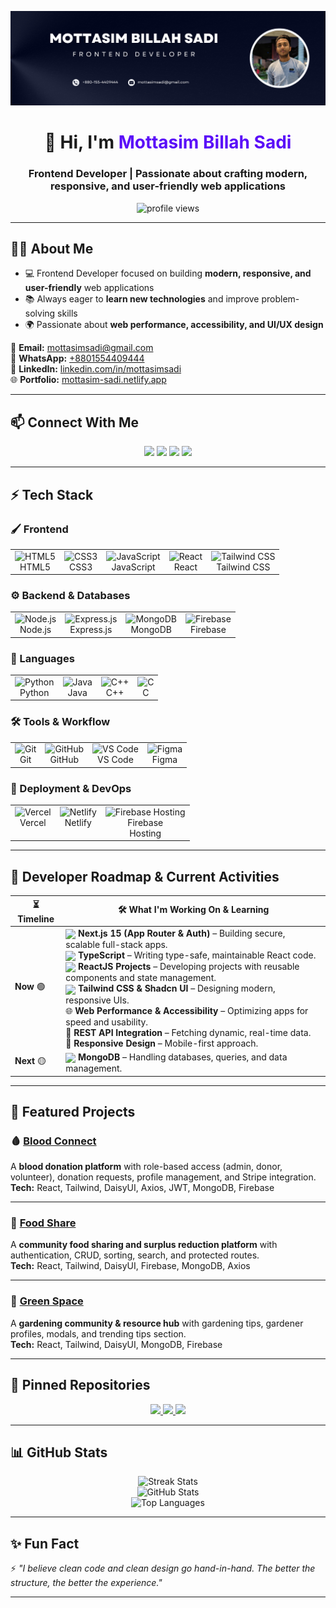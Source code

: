 <!-- Banner -->
<p align="center">
  <a href="https://www.facebook.com/mottasim.sadi">
    <img src="https://github.com/mottasimsadi/mottasimsadi/blob/main/Images/Banner.png" alt="Banner" />
  </a>
</p>

<h1 align="center">👋 Hi, I'm <span style="color:#5A0EF8;">Mottasim Billah Sadi</span></h1>
<h3 align="center">Frontend Developer | Passionate about crafting modern, responsive, and user-friendly web applications</h3>

<p align="center">
  <img src="https://komarev.com/ghpvc/?username=mottasimsadi&label=Profile%20Views&color=5A0EF8&style=flat" alt="profile views" />
</p>

---

## 👨‍💻 About Me
- 💻 Frontend Developer focused on building **modern, responsive, and user-friendly** web applications  
- 📚 Always eager to **learn new technologies** and improve problem-solving skills  
- 🌍 Passionate about **web performance, accessibility, and UI/UX design**  

📧 **Email:** [mottasimsadi@gmail.com](mailto:mottasimsadi@gmail.com)  
📱 **WhatsApp:** [+8801554409444](https://wa.me/+8801554409444)  
🔗 **LinkedIn:** [linkedin.com/in/mottasimsadi](https://www.linkedin.com/in/mottasimsadi/)  
🌐 **Portfolio:** [mottasim-sadi.netlify.app](https://mottasim-sadi.netlify.app/)  

---

## 📫 Connect With Me
<p align="center">
  <a href="https://www.linkedin.com/in/mottasimsadi/"><img src="https://img.shields.io/badge/-LinkedIn-0A66C2?style=for-the-badge&logo=linkedin&logoColor=white" /></a>
  <a href="https://www.facebook.com/mottasim.sadi/"><img src="https://img.shields.io/badge/-Facebook-1877F2?style=for-the-badge&logo=facebook&logoColor=white" /></a>
  <a href="https://wa.me/+8801554409444"><img src="https://img.shields.io/badge/-WhatsApp-25D366?style=for-the-badge&logo=whatsapp&logoColor=white" /></a>
  <a href="mailto:mottasimsadi@gmail.com"><img src="https://img.shields.io/badge/-Email-D14836?style=for-the-badge&logo=gmail&logoColor=white" /></a>
</p>

---

## ⚡ Tech Stack

### 🖌️ Frontend
<table align="center" border="0" cellpadding="10" cellspacing="0">
  <tr>
    <td align="center" valign="top">
      <img src="https://skillicons.dev/icons?i=html" alt="HTML5" /><br>HTML5
    </td>
    <td align="center" valign="top">
      <img src="https://skillicons.dev/icons?i=css" alt="CSS3" /><br>CSS3
    </td>
    <td align="center" valign="top">
      <img src="https://skillicons.dev/icons?i=js" alt="JavaScript" /><br>JavaScript
    </td>
    <td align="center" valign="top">
      <img src="https://skillicons.dev/icons?i=react" alt="React" /><br>React
    </td>
    <td align="center" valign="top">
      <img src="https://skillicons.dev/icons?i=tailwind" alt="Tailwind CSS" /><br>Tailwind CSS
    </td>
  </tr>
</table>

### ⚙️ Backend & Databases
<table align="center" border="0" cellpadding="10" cellspacing="0">
  <tr>
    <td align="center" valign="top">
      <img src="https://skillicons.dev/icons?i=nodejs" alt="Node.js" /><br>Node.js
    </td>
    <td align="center" valign="top">
      <img src="https://skillicons.dev/icons?i=express" alt="Express.js" /><br>Express.js
    </td>
    <td align="center" valign="top">
      <img src="https://skillicons.dev/icons?i=mongodb" alt="MongoDB" /><br>MongoDB
    </td>
    <td align="center" valign="top">
      <img src="https://skillicons.dev/icons?i=firebase" alt="Firebase" /><br>Firebase
    </td>
  </tr>
</table>

### 📝 Languages
<table align="center" border="0" cellpadding="10" cellspacing="0">
  <tr>
    <td align="center" valign="top">
      <img src="https://skillicons.dev/icons?i=python" alt="Python" /><br>Python
    </td>
    <td align="center" valign="top">
      <img src="https://skillicons.dev/icons?i=java" alt="Java" /><br>Java
    </td>
    <td align="center" valign="top">
      <img src="https://skillicons.dev/icons?i=cpp" alt="C++" /><br>C++
    </td>
    <td align="center" valign="top">
      <img src="https://skillicons.dev/icons?i=c" alt="C" /><br>C
    </td>
  </tr>
</table>

### 🛠️ Tools & Workflow
<table align="center" border="0" cellpadding="10" cellspacing="0">
  <tr>
    <td align="center" valign="top">
      <img src="https://skillicons.dev/icons?i=git" alt="Git" /><br>Git
    </td>
    <td align="center" valign="top">
      <img src="https://skillicons.dev/icons?i=github" alt="GitHub" /><br>GitHub
    </td>
    <td align="center" valign="top">
      <img src="https://skillicons.dev/icons?i=vscode" alt="VS Code" /><br>VS Code
    </td>
    <td align="center" valign="top">
      <img src="https://skillicons.dev/icons?i=figma" alt="Figma" /><br>Figma
    </td>
  </tr>
</table>

### 🚀 Deployment & DevOps
<table align="center" border="0" cellpadding="10" cellspacing="0">
  <tr>
    <td align="center" valign="top">
      <img src="https://skillicons.dev/icons?i=vercel" alt="Vercel" /><br>Vercel
    </td>
    <td align="center" valign="top">
      <img src="https://skillicons.dev/icons?i=netlify" alt="Netlify" /><br>Netlify
    </td>
    <td align="center" valign="top">
      <img src="https://skillicons.dev/icons?i=firebase" alt="Firebase Hosting" /><br>Firebase<br>Hosting
    </td>
  </tr>
</table>

---

## 📖 Developer Roadmap & Current Activities

<div align="center">

| ⏳ Timeline | 🛠️ What I'm Working On & Learning |
|------------|----------------------------------|
| **Now** 🟢 | <img src="https://skillicons.dev/icons?i=nextjs" width="20" style="vertical-align:middle;"/> **Next.js 15 (App Router & Auth)** – Building secure, scalable full-stack apps.<br><img src="https://skillicons.dev/icons?i=typescript" width="20" style="vertical-align:middle;"/> **TypeScript** – Writing type-safe, maintainable React code.<br><img src="https://skillicons.dev/icons?i=react" width="20" style="vertical-align:middle;"/> **ReactJS Projects** – Developing projects with reusable components and state management.<br><img src="https://skillicons.dev/icons?i=tailwind" width="20" style="vertical-align:middle;"/> **Tailwind CSS & Shadcn UI** – Designing modern, responsive UIs.<br>🌐 **Web Performance & Accessibility** – Optimizing apps for speed and usability.<br>🧩 **REST API Integration** – Fetching dynamic, real-time data.<br>📱 **Responsive Design** – Mobile-first approach. |
| **Next** 🟡 | <img src="https://skillicons.dev/icons?i=mongodb" width="20" style="vertical-align:middle;"/> **MongoDB** – Handling databases, queries, and data management. |
</div>

---

## 🚀 Featured Projects

### 🩸 [Blood Connect](https://github.com/mottasimsadi/blood-connect-client)
A **blood donation platform** with role-based access (admin, donor, volunteer), donation requests, profile management, and Stripe integration.  
**Tech:** React, Tailwind, DaisyUI, Axios, JWT, MongoDB, Firebase  

---

### 🍲 [Food Share](https://github.com/mottasimsadi/food-share-client)
A **community food sharing and surplus reduction platform** with authentication, CRUD, sorting, search, and protected routes.  
**Tech:** React, Tailwind, DaisyUI, Firebase, MongoDB, Axios  

---

### 🌱 [Green Space](https://github.com/mottasimsadi/green-space-client)
A **gardening community & resource hub** with gardening tips, gardener profiles, modals, and trending tips section.  
**Tech:** React, Tailwind, DaisyUI, MongoDB, Firebase  

---

## 📌 Pinned Repositories
<p align="center">
  <a href="https://github.com/mottasimsadi/blood-connect-client">
    <img src="https://github-readme-stats.vercel.app/api/pin/?username=mottasimsadi&repo=blood-connect-client&theme=radical" />
  </a>
  <a href="https://github.com/mottasimsadi/food-share-client">
    <img src="https://github-readme-stats.vercel.app/api/pin/?username=mottasimsadi&repo=food-share-client&theme=radical" />
  </a>
  <a href="https://github.com/mottasimsadi/green-space-client">
    <img src="https://github-readme-stats.vercel.app/api/pin/?username=mottasimsadi&repo=green-space-client&theme=radical" />
  </a>
</p>

---

## 📊 GitHub Stats
<p align="center">
  <img src="https://github-readme-streak-stats.herokuapp.com/?user=mottasimsadi&theme=radical" alt="Streak Stats" />
  <br/>
  <img src="https://github-readme-stats.vercel.app/api?username=mottasimsadi&show_icons=true&theme=radical" alt="GitHub Stats" />
  <br/>
  <img src="https://github-readme-stats.vercel.app/api/top-langs/?username=mottasimsadi&layout=compact&theme=radical" alt="Top Languages" />
</p>

---

## ✨ Fun Fact
⚡ *"I believe clean code and clean design go hand-in-hand. The better the structure, the better the experience."*  

---
